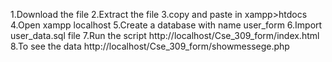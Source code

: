 1.Download the file
2.Extract the file
3.copy and paste in xampp>htdocs
4.Open xampp localhost
5.Create a database with name user_form
6.Import user_data.sql file
7.Run the script http://localhost/Cse_309_form/index.html
8.To see the data http://localhost/Cse_309_form/showmessege.php
